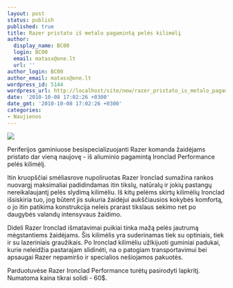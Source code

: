 ```yaml
---
layout: post
status: publish
published: true
title: Razer pristato iš metalo pagamintą pelės kilimėlį
author:
  display_name: BC00
  login: BC00
  email: matasx@one.lt
  url: ''
author_login: BC00
author_email: matasx@one.lt
wordpress_id: 5144
wordpress_url: http://localhost/site/new/razer_pristato_is_metalo_pagaminta_peles_kilimeli/
date: '2010-10-08 17:02:26 +0300'
date_gmt: '2010-10-08 17:02:26 +0300'
categories:
- Naujienos
---
```

<div class="imgright"><img src="http://www.ipix.lt/images/32352556.jpg"  /></div>
<p>Periferijos gaminiuose besispecializuojanti Razer komanda žaidėjams pristato dar vieną naujovę - iš aliuminio pagamintą Ironclad Performance pelės kilimėlį.</p>
<p>Itin kruopščiai smėliasrove nupoliruotas Razer Ironclad sumažina rankos nuovargį maksimaliai padidindamas itin tikslų, natūralų ir jokių pastangų nereikalaujantį pelės slydimą kilimėliu. Iš kitų pelėms skirtų kilimėlių Ironclad išsiskiria tuo, jog būtent jis sukuria žaidėjui aukščiausios kokybės komfortą, o jo itin patikima konstrukcija neleis prarast tikslaus sekimo net po daugybės valandų intensyvaus žaidimo.</p>
<p>Dideli Razer Ironclad išmatavimai puikiai tinka mažą pelės jautrumą mėgstantiems žaidėjams. Šis kilimėlis yra suderinamas tiek su optiniais, tiek ir su lazeriniais graužikais. Po Ironclad kilimėliu užlkijuoti guminiai padukai, kurie neleidžia pastarajam slidinėti, na o patogiam transportavimui bei apsaugai Razer nepamiršo ir specialios nešiojamos pakuotės.</p>
<p>Parduotuvėse Razer Ironclad Performance turėtų pasirodyti lapkritį. Numatoma kaina tikrai solidi - 60$.<br /></p>
